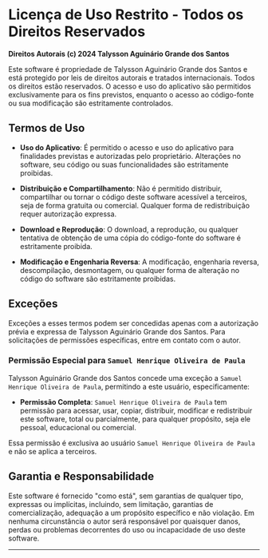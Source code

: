 # Licença de Uso Restrito - Todos os Direitos Reservados

**Direitos Autorais (c) 2024 Talysson Aguinário Grande dos Santos**

Este software é propriedade de Talysson Aguinário Grande dos Santos e está protegido por leis de direitos autorais e tratados internacionais. Todos os direitos estão reservados. O acesso e uso do aplicativo são permitidos exclusivamente para os fins previstos, enquanto o acesso ao código-fonte ou sua modificação são estritamente controlados.

## Termos de Uso

- **Uso do Aplicativo**: É permitido o acesso e uso do aplicativo para finalidades previstas e autorizadas pelo proprietário. Alterações no software, seu código ou suas funcionalidades são estritamente proibidas.

- **Distribuição e Compartilhamento**: Não é permitido distribuir, compartilhar ou tornar o código deste software acessível a terceiros, seja de forma gratuita ou comercial. Qualquer forma de redistribuição requer autorização expressa.

- **Download e Reprodução**: O download, a reprodução, ou qualquer tentativa de obtenção de uma cópia do código-fonte do software é estritamente proibida.

- **Modificação e Engenharia Reversa**: A modificação, engenharia reversa, descompilação, desmontagem, ou qualquer forma de alteração no código do software são estritamente proibidas.

## Exceções

Exceções a esses termos podem ser concedidas apenas com a autorização prévia e expressa de Talysson Aguinário Grande dos Santos. Para solicitações de permissões específicas, entre em contato com o autor.

### Permissão Especial para `Samuel Henrique Oliveira de Paula`

Talysson Aguinário Grande dos Santos concede uma exceção a `Samuel Henrique Oliveira de Paula`, permitindo a este usuário, especificamente:

- **Permissão Completa**: `Samuel Henrique Oliveira de Paula` tem permissão para acessar, usar, copiar, distribuir, modificar e redistribuir este software, total ou parcialmente, para qualquer propósito, seja ele pessoal, educacional ou comercial.

Essa permissão é exclusiva ao usuário `Samuel Henrique Oliveira de Paula` e não se aplica a terceiros.

## Garantia e Responsabilidade

Este software é fornecido "como está", sem garantias de qualquer tipo, expressas ou implícitas, incluindo, sem limitação, garantias de comercialização, adequação a um propósito específico e não violação. Em nenhuma circunstância o autor será responsável por quaisquer danos, perdas ou problemas decorrentes do uso ou incapacidade de uso deste software.

---
